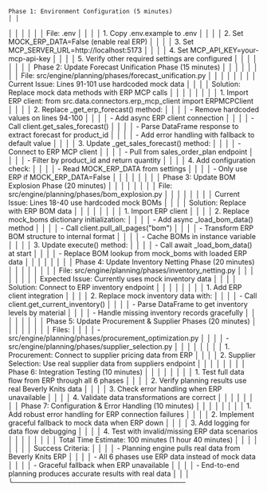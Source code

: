 
    Phase 1: Environment Configuration (5 minutes)                                                                                                                                                                                                                             │ │
│ │                                                                                                                                                                                                                                                                            │ │
│ │ File: .env                                                                                                                                                                                                                                                                 │ │
│ │ 1. Copy .env.example to .env                                                                                                                                                                                                                                               │ │
│ │ 2. Set MOCK_ERP_DATA=False (enable real ERP)                                                                                                                                                                                                                               │ │
│ │ 3. Set MCP_SERVER_URL=http://localhost:5173                                                                                                                                                                                                                                │ │
│ │ 4. Set MCP_API_KEY=your-mcp-api-key                                                                                                                                                                                                                                        │ │
│ │ 5. Verify other required settings are configured                                                                                                                                                                                                                           │ │
│ │                                                                                                                                                                                                                                                                            │ │
│ │ Phase 2: Update Forecast Unification Phase (15 minutes)                                                                                                                                                                                                                    │ │
│ │                                                                                                                                                                                                                                                                            │ │
│ │ File: src/engine/planning/phases/forecast_unification.py                                                                                                                                                                                                                   │ │
│ │                                                                                                                                                                                                                                                                            │ │
│ │ Current Issue: Lines 91-101 use hardcoded mock data                                                                                                                                                                                                                        │ │
│ │ Solution: Replace mock data methods with ERP MCP calls                                                                                                                                                                                                                     │ │
│ │                                                                                                                                                                                                                                                                            │ │
│ │ 1. Import ERP client: from src.data.connectors.erp_mcp_client import ERPMCPClient                                                                                                                                                                                          │ │
│ │ 2. Replace _get_erp_forecast() method:                                                                                                                                                                                                                                     │ │
│ │   - Remove hardcoded values on lines 94-100                                                                                                                                                                                                                                │ │
│ │   - Add async ERP client connection                                                                                                                                                                                                                                        │ │
│ │   - Call client.get_sales_forecast()                                                                                                                                                                                                                                       │ │
│ │   - Parse DataFrame response to extract forecast for product_id                                                                                                                                                                                                            │ │
│ │   - Add error handling with fallback to default value                                                                                                                                                                                                                      │ │
│ │ 3. Update _get_sales_forecast() method:                                                                                                                                                                                                                                    │ │
│ │   - Connect to ERP MCP client                                                                                                                                                                                                                                              │ │
│ │   - Pull from sales_order_plan endpoint                                                                                                                                                                                                                                    │ │
│ │   - Filter by product_id and return quantity                                                                                                                                                                                                                               │ │
│ │ 4. Add configuration check:                                                                                                                                                                                                                                                │ │
│ │   - Read MOCK_ERP_DATA from settings                                                                                                                                                                                                                                       │ │
│ │   - Only use ERP if MOCK_ERP_DATA=False                                                                                                                                                                                                                                    │ │
│ │                                                                                                                                                                                                                                                                            │ │
│ │ Phase 3: Update BOM Explosion Phase (20 minutes)                                                                                                                                                                                                                           │ │
│ │                                                                                                                                                                                                                                                                            │ │
│ │ File: src/engine/planning/phases/bom_explosion.py                                                                                                                                                                                                                          │ │
│ │                                                                                                                                                                                                                                                                            │ │
│ │ Current Issue: Lines 18-40 use hardcoded mock BOMs                                                                                                                                                                                                                         │ │
│ │ Solution: Replace with ERP BOM data                                                                                                                                                                                                                                        │ │
│ │                                                                                                                                                                                                                                                                            │ │
│ │ 1. Import ERP client                                                                                                                                                                                                                                                       │ │
│ │ 2. Replace mock_boms dictionary initialization:                                                                                                                                                                                                                            │ │
│ │   - Add async _load_bom_data() method                                                                                                                                                                                                                                      │ │
│ │   - Call client.pull_all_pages("bom")                                                                                                                                                                                                                                      │ │
│ │   - Transform ERP BOM structure to internal format                                                                                                                                                                                                                         │ │
│ │   - Cache BOMs in instance variable                                                                                                                                                                                                                                        │ │
│ │ 3. Update execute() method:                                                                                                                                                                                                                                                │ │
│ │   - Call await _load_bom_data() at start                                                                                                                                                                                                                                   │ │
│ │   - Replace BOM lookup from mock_boms with loaded ERP data                                                                                                                                                                                                                 │ │
│ │                                                                                                                                                                                                                                                                            │ │
│ │ Phase 4: Update Inventory Netting Phase (20 minutes)                                                                                                                                                                                                                       │ │
│ │                                                                                                                                                                                                                                                                            │ │
│ │ File: src/engine/planning/phases/inventory_netting.py                                                                                                                                                                                                                      │ │
│ │                                                                                                                                                                                                                                                                            │ │
│ │ Expected Issue: Currently uses mock inventory data                                                                                                                                                                                                                         │ │
│ │ Solution: Connect to ERP inventory endpoint                                                                                                                                                                                                                                │ │
│ │                                                                                                                                                                                                                                                                            │ │
│ │ 1. Add ERP client integration                                                                                                                                                                                                                                              │ │
│ │ 2. Replace mock inventory data with:                                                                                                                                                                                                                                       │ │
│ │   - Call client.get_current_inventory()                                                                                                                                                                                                                                    │ │
│ │   - Parse DataFrame to get inventory levels by material                                                                                                                                                                                                                    │ │
│ │   - Handle missing inventory records gracefully                                                                                                                                                                                                                            │ │
│ │                                                                                                                                                                                                                                                                            │ │
│ │ Phase 5: Update Procurement & Supplier Phases (20 minutes)                                                                                                                                                                                                                 │ │
│ │                                                                                                                                                                                                                                                                            │ │
│ │ Files:                                                                                                                                                                                                                                                                     │ │
│ │ - src/engine/planning/phases/procurement_optimization.py                                                                                                                                                                                                                   │ │
│ │ - src/engine/planning/phases/supplier_selection.py                                                                                                                                                                                                                         │ │
│ │                                                                                                                                                                                                                                                                            │ │
│ │ 1. Procurement: Connect to supplier pricing data from ERP                                                                                                                                                                                                                  │ │
│ │ 2. Supplier Selection: Use real supplier data from suppliers endpoint                                                                                                                                                                                                      │ │
│ │                                                                                                                                                                                                                                                                            │ │
│ │ Phase 6: Integration Testing (10 minutes)                                                                                                                                                                                                                                  │ │
│ │                                                                                                                                                                                                                                                                            │ │
│ │ 1. Test full data flow from ERP through all 6 phases                                                                                                                                                                                                                       │ │
│ │ 2. Verify planning results use real Beverly Knits data                                                                                                                                                                                                                     │ │
│ │ 3. Check error handling when ERP unavailable                                                                                                                                                                                                                               │ │
│ │ 4. Validate data transformations are correct                                                                                                                                                                                                                               │ │
│ │                                                                                                                                                                                                                                                                            │ │
│ │ Phase 7: Configuration & Error Handling (10 minutes)                                                                                                                                                                                                                       │ │
│ │                                                                                                                                                                                                                                                                            │ │
│ │ 1. Add robust error handling for ERP connection failures                                                                                                                                                                                                                   │ │
│ │ 2. Implement graceful fallback to mock data when ERP down                                                                                                                                                                                                                  │ │
│ │ 3. Add logging for data flow debugging                                                                                                                                                                                                                                     │ │
│ │ 4. Test with invalid/missing ERP data scenarios                                                                                                                                                                                                                            │ │
│ │                                                                                                                                                                                                                                                                            │ │
│ │ Total Time Estimate: 100 minutes (1 hour 40 minutes)                                                                                                                                                                                                                       │ │
│ │                                                                                                                                                                                                                                                                            │ │
│ │ Success Criteria:                                                                                                                                                                                                                                                          │ │
│ │ - Planning engine pulls real data from Beverly Knits ERP                                                                                                                                                                                                                   │ │
│ │ - All 6 phases use ERP data instead of mock data                                                                                                                                                                                                                           │ │
│ │ - Graceful fallback when ERP unavailable                                                                                                                                                                                                                                   │ │
│ │ - End-to-end planning produces accurate results with real data                                                                                                                                                                                                             │ │
│ ╰───────────────────────────────────